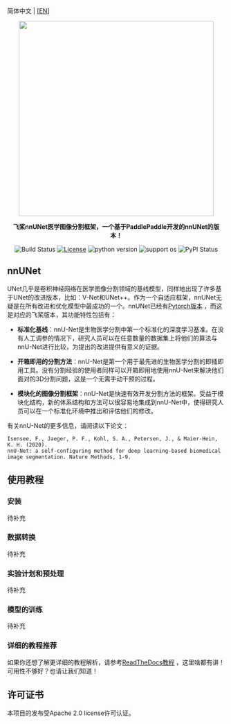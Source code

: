 简体中文 | [[EN](https://github.com/szuboy/paddle-nnUNet/blob/master/README_EN.md)]

<div align="center">

<p align="center">
    <img src="https://github.com/szuboy/paddle-nnUNet/blob/master/paddlennunet.png?raw=true" align="middle" width="450"/>
</p>

**飞桨nnUNet医学图像分割框架，一个基于PaddlePaddle开发的nnUNet的版本！**

![Build Status](https://github.com/szuboy/paddle-nnUNet/actions/workflows/python-package.yml/badge.svg)
[![License](https://img.shields.io/badge/license-Apache%202-blue.svg)](LICENSE)
![python version](https://img.shields.io/badge/python-3.0+-orange.svg)
![support os](https://img.shields.io/badge/os-linux%2C%20win%2C%20mac-yellow.svg)
![PyPI Status](https://pepy.tech/badge/paddle-nnunet/month)
</div>

## nnUNet

UNet几乎是卷积神经网络在医学图像分割领域的基线模型，同样地出现了许多基于UNet的改进版本，比如：V-Net和UNet++。作为一个自适应框架，nnUNet无疑是在所有改进和优化模型中最成功的一个。nnUNet已经有[Pytorch版本](https://github.com/MIC-DKFZ/nnUNet) ，而这是对应的飞桨版本，其功能特性包括有：

* **标准化基线**：nnU-Net是生物医学分割中第一个标准化的深度学习基准。在没有人工调参的情况下，研究人员可以在任意数量的数据集上将他们的算法与nnU-Net进行比较，为提出的改进提供有意义的证据。

* **开箱即用的分割方法**：nnU-Net是第一个用于最先进的生物医学分割的即插即用工具。没有分割经验的使用者同样可以开箱即用地使用nnU-Net来解决他们面对的3D分割问题，这是一个无需手动干预的过程。

* **模块化的图像分割框架**：nnU-Net是快速有效开发分割方法的框架。受益于模块化结构，新的体系结构和方法可以很容易地集成到nnU-Net中，使得研究人员可以在一个标准化环境中推出和评估他们的修改。

有关nnU-Net的更多信息，请阅读以下论文：
```
Isensee, F., Jaeger, P. F., Kohl, S. A., Petersen, J., & Maier-Hein, K. H. (2020).
nnU-Net: a self-configuring method for deep learning-based biomedical image segmentation. Nature Methods, 1-9.
```


## 使用教程

### 安装

待补充

### 数据转换

待补充

### 实验计划和预处理

待补充

### 模型的训练

待补充

### 详细的教程推荐

如果你还想了解更详细的教程解析，请参考[ReadTheDocs教程](https://paddle-nnunet.readthedocs.io/) ，这里啥都有讲！可用性不够好？也请让我们知道！

## 许可证书
本项目的发布受Apache 2.0 license许可认证。
